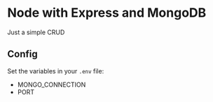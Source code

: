 # Node with Express and MongoDB
Just a simple CRUD

## Config
Set the variables in your `.env` file:
- MONGO_CONNECTION
- PORT